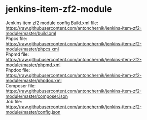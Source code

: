 # jenkins-item-zf2-module
Jenkins item zf2 module config
Build.xml file: <br />
https://raw.githubusercontent.com/antonchernik/jenkins-item-zf2-module/master/build.xml <br />
Phpcs file: <br />
https://raw.githubusercontent.com/antonchernik/jenkins-item-zf2-module/master/phpcs.xml <br />
Phpmd file: <br />
https://raw.githubusercontent.com/antonchernik/jenkins-item-zf2-module/master/phpmd.xml <br />
Phpdox file: <br />
https://raw.githubusercontent.com/antonchernik/jenkins-item-zf2-module/master/phpdox.xml <br />
Composer file: <br />
https://raw.githubusercontent.com/antonchernik/jenkins-item-zf2-module/master/composer.json <br />
Job file: <br />
https://raw.githubusercontent.com/antonchernik/jenkins-item-zf2-module/master/config.json <br />
